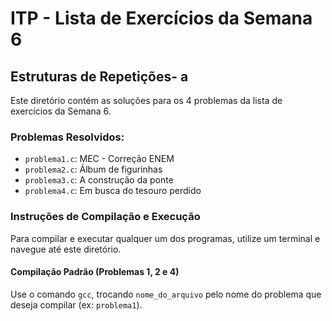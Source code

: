 # ITP - Lista de Exercícios da Semana 6

## Estruturas de Repetições- a
Este diretório contém as soluções para os 4 problemas da lista de exercícios da Semana 6.

### Problemas Resolvidos:
- `problema1.c`: MEC - Correção ENEM
- `problema2.c`: Álbum de figurinhas
- `problema3.c`: A construção da ponte
- `problema4.c`: Em busca do tesouro perdido


### Instruções de Compilação e Execução

Para compilar e executar qualquer um dos programas, utilize um terminal e navegue até este diretório.

#### Compilação Padrão (Problemas 1, 2 e 4)
Use o comando `gcc`, trocando `nome_do_arquivo` pelo nome do problema que deseja compilar (ex: `problema1`).
